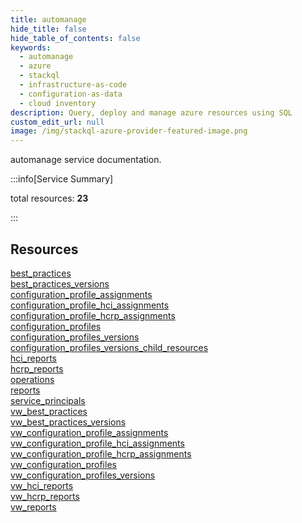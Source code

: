```yaml
---
title: automanage
hide_title: false
hide_table_of_contents: false
keywords:
  - automanage
  - azure
  - stackql
  - infrastructure-as-code
  - configuration-as-data
  - cloud inventory
description: Query, deploy and manage azure resources using SQL
custom_edit_url: null
image: /img/stackql-azure-provider-featured-image.png
---
```


automanage service documentation.

:::info[Service Summary]

total resources: __23__  

:::

## Resources
<div class="row">
<div class="providerDocColumn">
<a href="/services/automanage/best_practices/">best_practices</a><br />
<a href="/services/automanage/best_practices_versions/">best_practices_versions</a><br />
<a href="/services/automanage/configuration_profile_assignments/">configuration_profile_assignments</a><br />
<a href="/services/automanage/configuration_profile_hci_assignments/">configuration_profile_hci_assignments</a><br />
<a href="/services/automanage/configuration_profile_hcrp_assignments/">configuration_profile_hcrp_assignments</a><br />
<a href="/services/automanage/configuration_profiles/">configuration_profiles</a><br />
<a href="/services/automanage/configuration_profiles_versions/">configuration_profiles_versions</a><br />
<a href="/services/automanage/configuration_profiles_versions_child_resources/">configuration_profiles_versions_child_resources</a><br />
<a href="/services/automanage/hci_reports/">hci_reports</a><br />
<a href="/services/automanage/hcrp_reports/">hcrp_reports</a><br />
<a href="/services/automanage/operations/">operations</a><br />
<a href="/services/automanage/reports/">reports</a>
</div>
<div class="providerDocColumn">
<a href="/services/automanage/service_principals/">service_principals</a><br />
<a href="/services/automanage/vw_best_practices/">vw_best_practices</a><br />
<a href="/services/automanage/vw_best_practices_versions/">vw_best_practices_versions</a><br />
<a href="/services/automanage/vw_configuration_profile_assignments/">vw_configuration_profile_assignments</a><br />
<a href="/services/automanage/vw_configuration_profile_hci_assignments/">vw_configuration_profile_hci_assignments</a><br />
<a href="/services/automanage/vw_configuration_profile_hcrp_assignments/">vw_configuration_profile_hcrp_assignments</a><br />
<a href="/services/automanage/vw_configuration_profiles/">vw_configuration_profiles</a><br />
<a href="/services/automanage/vw_configuration_profiles_versions/">vw_configuration_profiles_versions</a><br />
<a href="/services/automanage/vw_hci_reports/">vw_hci_reports</a><br />
<a href="/services/automanage/vw_hcrp_reports/">vw_hcrp_reports</a><br />
<a href="/services/automanage/vw_reports/">vw_reports</a>
</div>
</div>